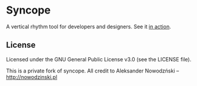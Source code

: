 Syncope
========================================

A vertical rhythm tool for developers and designers. See it [in action](http://nowodzinski.pl/syncope).

## License

Licensed under the GNU General Public License v3.0 (see the LICENSE file).

This is a private fork of syncope. All credit to Aleksander Nowodzński – http://nowodzinski.pl
